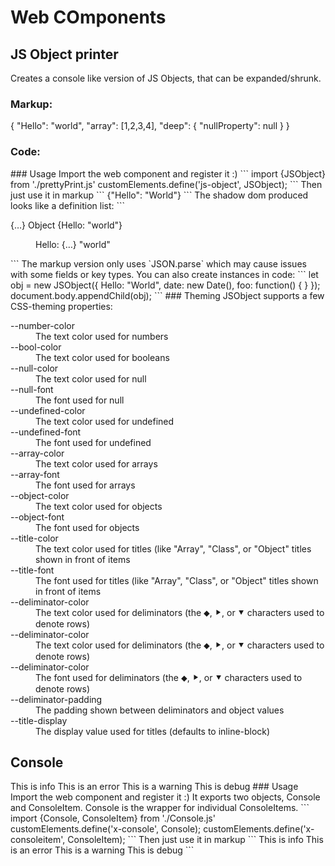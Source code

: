 # Web COmponents
## JS Object printer

Creates a console like version of JS Objects, that can be expanded/shrunk.
### Markup:
<x-object>{
  "Hello": "world",
  "array": [1,2,3,4],
  "deep": {
    "nullProperty": null
  }
}</x-object>
### Code:
<div id="complex-demo"></div>
<script type="module">
  import {JSObject} from 'https://cdn.jsdelivr.net/gh/wesj/web-components@main/prettyPrint.js'
  customElements.define('x-object', JSObject);
  class Class { foo = "bar" }
  let obj = new JSObject({
    Hello: "World",
    date: new Date(),
    obj: new Class(),
    foo: function(a, b, c) { }
  });
  document.querySelector("#complex-demo").appendChild(obj);
</script>
### Usage
Import the web component and register it :)
```
import {JSObject} from './prettyPrint.js'
customElements.define('js-object', JSObject);
```
Then just use it in markup
```
<js-object>{"Hello": "World"}</js-object>
```
The shadow dom produced looks like a definition list:
```
<dl>
  <dt class="expandable">
    <!-- Shown when the item is expanded --!>
    <span class="superSimplified">{…}</span>
    <!-- Shown when the item is collapsed --!>
    <span class="simplified object">
      <span class="title">Object </span>
      <!-- Shows details like the length of an array --!>
      <span class="detail"></span>
      <!-- Shown when the row is collapsed --!>
      <span class="value">{Hello: "world"}</span>
    </span>
  </dt>
  <dd>
    <dl>
      <dt class="row">
        <span class="key">Hello: </span>
        <span class="superSimplified">{…}</span>
        <span class="simplified string">
          <span class="title"></span>
          <span class="detail"></span>
          <span class="value">"world"</span>
        </span>
      </dt>
      <!-- This is never generated since this item can't be expanded --!>
      <dd></dd>
    </dl>
  </dd>
</dl>
```
The markup version only uses `JSON.parse` which may cause issues with some fields or key types. You can also create instances in code:
```
let obj = new JSObject({
  Hello: "World",
  date: new Date(),
  foo: function() { }
});
document.body.appendChild(obj);
```
### Theming
JSObject supports a few CSS-theming properties:
<dl>
<dt>--number-color</dt>
<dd>The text color used for numbers</dd>
<dt>--bool-color</dt>
<dd>The text color used for booleans</dd>
<dt>--null-color</dt>
<dd>The text color used for null</dd>
<dt>--null-font</dt>
<dd>The font used for null</dd>
<dt>--undefined-color</dt>
<dd>The text color used for undefined</dd>
<dt>--undefined-font</dt>
<dd>The font used for undefined</dd>
<dt>--array-color</dt>
<dd>The text color used for arrays</dd>
<dt>--array-font</dt>
<dd>The font used for arrays</dd>
<dt>--object-color</dt>
<dd>The text color used for objects</dd>
<dt>--object-font</dt>
<dd>The font used for objects</dd>
<dt>--title-color</dt>
<dd>The text color used for titles (like "Array", "Class", or "Object" titles shown in front of items</dd>
<dt>--title-font</dt>
<dd>The font used for titles (like "Array", "Class", or "Object" titles shown in front of items</dd>
<dt>--deliminator-color</dt>
<dd>The text color used for deliminators (the ⬥, ⯈, or ⯆ characters used to denote rows)</dd>
<dt>--deliminator-color</dt>
<dd>The text color used for deliminators (the ⬥, ⯈, or ⯆ characters used to denote rows)</dd>
<dt>--deliminator-color</dt>
<dd>The font used for deliminators (the ⬥, ⯈, or ⯆ characters used to denote rows)</dd>
<dt>--deliminator-padding</dt>
<dd>The padding shown between deliminators and object values</dd>
<dt>--title-display</dt>
<dd>The display value used for titles (defaults to inline-block)</dd>
</dl>

## Console
<x-console>
  <x-consoleitem level="info" source="here.html" >This is info</x-consoleitem>
  <x-consoleitem level="error" source="here.html">This is an error</x-consoleitem>
  <x-consoleitem level="warn" source="here.html">This is a warning</x-consoleitem>
  <x-consoleitem level="debug" source="here.html">This is debug</x-consoleitem>
</x-console>
<script type="module">
  import {Console, ConsoleItem} from 'https://cdn.jsdelivr.net/gh/wesj/web-components@main/Console.js';
  customElements.define('x-console', Console);
  customElements.define('x-consoleitem', ConsoleItem);
</script>
### Usage
Import the web component and register it :) It exports two objects, Console and ConsoleItem. Console is the wrapper for individual ConsoleItems.
```
import {Console, ConsoleItem} from './Console.js'
customElements.define('x-console', Console);
customElements.define('x-consoleitem', ConsoleItem);
```
Then just use it in markup
```
<x-console>
  <x-consoleitem level="info" source="here.html" >This is info</x-consoleitem>
  <x-consoleitem level="error" source="here.html">This is an error</x-consoleitem>
  <x-consoleitem level="warn" source="here.html">This is a warning</x-consoleitem>
  <x-consoleitem level="debug" source="here.html">This is debug</x-consoleitem>
</x-console>
```
